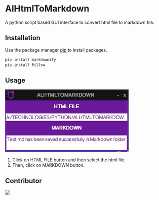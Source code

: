# AlHtmlToMarkdown

A python script based GUI interface to convert html file to markdown file.

## Installation

Use the package manager [pip](https://pip.pypa.io/en/stable/) to install packages.

```bash
pip install markdownify
pip install Pillow
```

## Usage

![](/CaptureMarkdown.jpg)

1. Click on HTML FILE button and then select the html file.
2. Then, click on MARKDOWN button.

## Contributor

<a href="https://github.com/alankarartist/ALHTMLTOMARKDOWN/graphs/contributors">
    <img src="https://contrib.rocks/image?repo=alankarartist/ALHTMLTOMARKDOWN" />
</a>